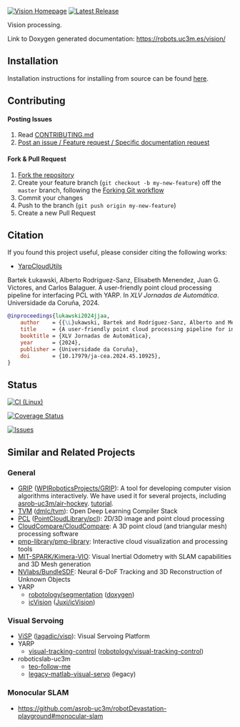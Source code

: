 [![Vision Homepage](https://img.shields.io/badge/roboticslab-vision-orange.svg)](https://robots.uc3m.es/vision/) [![Latest Release](https://img.shields.io/github/tag/roboticslab-uc3m/vision.svg?label=Latest%20Release)](https://github.com/roboticslab-uc3m/vision/tags)

Vision processing.

Link to Doxygen generated documentation: https://robots.uc3m.es/vision/

## Installation

Installation instructions for installing from source can be found [here](doc/vision-install.md).

## Contributing

#### Posting Issues

1. Read [CONTRIBUTING.md](CONTRIBUTING.md)
2. [Post an issue / Feature request / Specific documentation request](https://github.com/roboticslab-uc3m/vision/issues)

#### Fork & Pull Request

1. [Fork the repository](https://github.com/roboticslab-uc3m/vision/fork)
2. Create your feature branch (`git checkout -b my-new-feature`) off the `master` branch, following the [Forking Git workflow](https://www.atlassian.com/git/tutorials/comparing-workflows/forking-workflow)
3. Commit your changes
4. Push to the branch (`git push origin my-new-feature`)
5. Create a new Pull Request

## Citation

If you found this project useful, please consider citing the following works:

- [YarpCloudUtils](libraries/YarpCloudUtils/)

Bartek Łukawski, Alberto Rodríguez-Sanz, Elisabeth Menendez, Juan G. Victores, and Carlos Balaguer. A user-friendly point cloud processing pipeline for interfacing PCL with YARP. In *XLV Jornadas de Automática*. Universidade da Coruña, 2024.

```bibtex
@inproceedings{lukawski2024jjaa,
    author    = {{\L}ukawski, Bartek and Rodríguez-Sanz, Alberto and Menendez, Elisabeth and Victores, Juan G. and Balaguer, Carlos},
    title     = {A user-friendly point cloud processing pipeline for interfacing {PCL} with {YARP}},
    booktitle = {XLV Jornadas de Automática},
    year      = {2024},
    publisher = {Universidade da Coruña},
    doi       = {10.17979/ja-cea.2024.45.10925},
}
```

## Status

[![CI (Linux)](https://github.com/roboticslab-uc3m/vision/workflows/Continuous%20Integration/badge.svg)](https://github.com/roboticslab-uc3m/vision/actions)

[![Coverage Status](https://coveralls.io/repos/roboticslab-uc3m/vision/badge.svg)](https://coveralls.io/r/roboticslab-uc3m/vision)

[![Issues](https://img.shields.io/github/issues/roboticslab-uc3m/vision.svg?label=Issues)](https://github.com/roboticslab-uc3m/vision/issues)

## Similar and Related Projects

### General
- [GRIP](https://wpiroboticsprojects.github.io/GRIP) ([WPIRoboticsProjects/GRIP](https://github.com/WPIRoboticsProjects/GRIP)): A tool for developing computer vision algorithms interactively. We have used it for several projects, including [asrob-uc3m/air-hockey](https://github.com/asrob-uc3m/air-hockey/issues/5). [tutorial](http://wpilib.screenstepslive.com/s/4485/m/24194/l/463566-introduction-to-grip).
- [TVM](https://tvm.ai) ([dmlc/tvm](https://github.com/dmlc/tvm)): Open Deep Learning Compiler Stack
- [PCL](http://pointclouds.org) ([PointCloudLibrary/pcl](https://github.com/PointCloudLibrary/pcl)): 2D/3D image and point cloud processing
- [CloudCompare/CloudCompare](https://github.com/CloudCompare/CloudCompare): A 3D point cloud (and triangular mesh) processing software
- [pmp-library/pmp-library](https://github.com/pmp-library/pmp-library): Interactive cloud visualization and processing tools
- [MIT-SPARK/Kimera-VIO](https://github.com/MIT-SPARK/Kimera-VIO): Visual Inertial Odometry with SLAM capabilities and 3D Mesh generation
- [NVlabs/BundleSDF](https://github.com/NVlabs/BundleSDF): Neural 6-DoF Tracking and 3D Reconstruction of Unknown Objects
- YARP
    - [robotology/segmentation](https://github.com/robotology/segmentation) ([doxygen](http://robotology.github.io/segmentation/doxygen/doc/html/modules.html))
    - [icVision](http://juxi.net/projects/icVision) ([Juxi/icVision](https://github.com/Juxi/icVision))

### Visual Servoing
- [ViSP](http://visp.inria.fr/) ([lagadic/visp](https://github.com/lagadic/visp)): Visual Servoing Platform
- YARP
    - [visual-tracking-control](https://robotology.github.io/visual-tracking-control) ([robotology/visual-tracking-control](https://github.com/robotology/visual-tracking-control))
- roboticslab-uc3m
    - [teo-follow-me](https://github.com/roboticslab-uc3m/teo-follow-me)
    - [legacy-matlab-visual-servo](https://github.com/roboticslab-uc3m/legacy-matlab-visual-servo) (legacy)

### Monocular SLAM
- https://github.com/asrob-uc3m/robotDevastation-playground#monocular-slam
